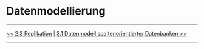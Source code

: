 # Datenmodellierung

---

[<< 2.3 Replikation](grundlagen_2_3.md) | [3.1 Datenmodell spaltenorientierter Datenbanken >>](modellierung_3_1.md)

---